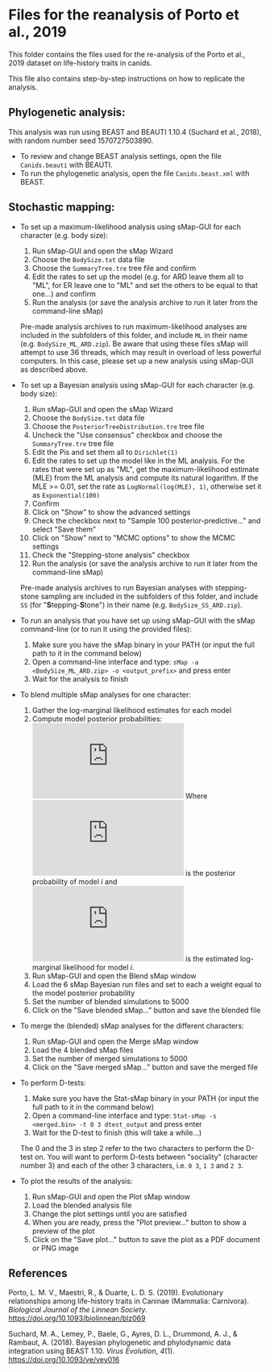 # Files for the reanalysis of Porto et al., 2019
This folder contains the files used for the re-analysis of the Porto et al., 2019 dataset on life-history traits in canids.

This file also contains step-by-step instructions on how to replicate the analysis.

## Phylogenetic analysis:
This analysis was run using BEAST and BEAUTI 1.10.4 (Suchard et al., 2018), with random number seed 1570727503890.
* To review and change BEAST analysis settings, open the file `Canids.beauti` with BEAUTI.
* To run the phylogenetic analysis, open the file `Canids.beast.xml` with BEAST.

## Stochastic mapping:
* To set up a maximum-likelihood analysis using sMap-GUI for each character (e.g. body size):

	1.	Run sMap-GUI and open the sMap Wizard
	2.	Choose the `BodySize.txt` data file
	3.	Choose the `SummaryTree.tre` tree file and confirm
	4.	Edit the rates to set up the model (e.g. for ARD leave them all to "ML", for ER leave one to "ML" and set the others to be equal to that one...) and confirm
	5.	Run the analysis (or save the analysis archive to run it later from the command-line sMap)

	Pre-made analysis archives to run maximum-likelihood analyses are included in the subfolders of this folder, and include `ML` in their name (e.g. `BodySize_ML_ARD.zip`). Be aware that using these files sMap will attempt to use 36 threads, which may result in overload of less powerful computers. In this case, please set up a new analysis using sMap-GUI as described above.

* To set up a Bayesian analysis using sMap-GUI for each character (e.g. body size):
	1.	Run sMap-GUI and open the sMap Wizard
	2.	Choose the `BodySize.txt` data file
	3.	Choose the `PosteriorTreeDistribution.tre` tree file
	4.	Uncheck the "Use consensus" checkbox and choose the `SummaryTree.tre` tree file
	5.	Edit the Pis and set them all to `Dirichlet(1)`
	6.	Edit the rates to set up the model like in the ML analysis. For the rates that were set up as "ML", get the maximum-likelihood estimate (MLE) from the ML analysis and compute its natural logarithm. If the MLE >= 0.01, set the rate as `LogNormal(log(MLE), 1)`, otherwise set it as `Exponential(100)`
	7. Confirm
	8. Click on "Show" to show the advanced settings
	9. Check the checkbox next to "Sample 100 posterior-predictive..." and select "Save them"
	10. Click on "Show" next to "MCMC options" to show the MCMC settings
	11. Check the "Stepping-stone analysis" checkbox
	12. Run the analysis (or save the analysis archive to run it later from the command-line sMap)

	Pre-made analysis archives to run Bayesian analyses with stepping-stone sampling are included in the subfolders of this folder, and include `SS` (for "**S**tepping-**S**tone") in their name (e.g. `BodySize_SS_ARD.zip`).
		
* To run an analysis that you have set up using sMap-GUI with the sMap command-line (or to run it using the provided files):
	1.	Make sure you have the sMap binary in your PATH (or input the full path to it in the command below)
	2.	Open a command-line interface and type:
```sMap -a <BodySize_ML_ARD.zip> -o <output_prefix>```
and press enter
	3.	Wait for the analysis to finish
	
* To blend multiple sMap analyses for one character:
	1.	Gather the log-marginal likelihood estimates for each model
	2.	Compute model posterior probabilities: 
![Model posterior probability formula](http://www.sciweavers.org/tex2img.php?eq=pp_i%20%3D%20%5Cfrac%7B%20%5Cexp%20%5Cleft%20%28%20ML_i%20%5Cright%20%29%20%20%7D%7B%5Csum_%7Bj%3D1%7D%5En%20%5Cexp%20%5Cleft%20%28%20ML_j%20%5Cright%20%29%20%7D&bc=Transparent&fc=Black&im=png&fs=12&ff=modern&edit=0)
Where ![pp_i](http://www.sciweavers.org/tex2img.php?eq=pp_i&bc=Transparent&fc=Black&im=png&fs=12&ff=modern&edit=0) is the posterior probability of model *i* and ![ML_i](http://www.sciweavers.org/tex2img.php?eq=ML_i&bc=Transparent&fc=Black&im=png&fs=12&ff=modern&edit=0) is the estimated log-marginal likelihood for model *i*.
	4.	Run sMap-GUI and open the Blend sMap window
	5.	Load the 6 sMap Bayesian run files and set to each a weight equal to the model posterior probability
	6.	Set the number of blended simulations to 5000
	7.	Click on the "Save blended sMap..." button and save the blended file
		
* To merge the (blended) sMap analyses for the different characters:
	1.	Run sMap-GUI and open the Merge sMap window
	2.	Load the 4 blended sMap files
	3.	Set the number of merged simulations to 5000
	4.	Click on the "Save merged sMap..." button and save the merged file
		
* To perform D-tests:
	1.	Make sure you have the Stat-sMap binary in your PATH (or input the full path to it in the command below)
	2.	Open a command-line interface and type:
```Stat-sMap -s <merged.bin> -t 0 3 dtest_output```
and press enter
	3.	Wait for the D-test to finish (this will take a while...)

	The 0 and the 3 in step 2 refer to the two characters to perform the D-test on. You will want to perform D-tests between "sociality" (character number 3) and each of the other 3 characters, i.e. `0 3`, `1 3` and `2 3`.
	
* To plot the results of the analysis:
	1. Run sMap-GUI and open the Plot sMap window
	2. Load the blended analysis file
	3. Change the plot settings until you are satisfied
	4. When you are ready, press the "Plot preview..." button to show a preview of the plot
	5. Click on the "Save plot..." button to save the plot as a PDF document or PNG image

## References
Porto, L. M. V., Maestri, R., & Duarte, L. D. S. (2019). Evolutionary relationships among life-history traits in Caninae (Mammalia: Carnivora). _Biological Journal of the Linnean Society_. https://doi.org/10.1093/biolinnean/blz069

Suchard, M. A., Lemey, P., Baele, G., Ayres, D. L., Drummond, A. J., & Rambaut, A. (2018). Bayesian phylogenetic and phylodynamic data integration using BEAST 1.10. _Virus Evolution_, _4_(1). https://doi.org/10.1093/ve/vey016